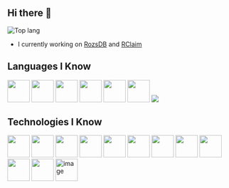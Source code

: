 ## Hi there 👋

![Top lang](https://github-readme-stats.vercel.app/api/top-langs/?username=Weesli&hide_progress=false)

- I currently working on [RozsDB](https://github.com/Weesli/rozsdb) and [RClaim](https://github.com/Weesli/RClaim)


## Languages I Know
<p align="left">
  <img src="https://cdn.jsdelivr.net/gh/devicons/devicon@latest/icons/java/java-original-wordmark.svg" width="50px" height="50px" />
  <img src="https://cdn.jsdelivr.net/gh/devicons/devicon@latest/icons/javascript/javascript-original.svg" width="50px" height="50px" />
  <img src="https://cdn.jsdelivr.net/gh/devicons/devicon@latest/icons/typescript/typescript-original.svg" width="50px" height="50px"/>
  <img src="https://cdn.jsdelivr.net/gh/devicons/devicon@latest/icons/go/go-original-wordmark.svg" width="50px" height="50px"/>
  <img src="https://cdn.jsdelivr.net/gh/devicons/devicon@latest/icons/python/python-original-wordmark.svg" width="50px" height="50px"/>
  <img src="https://cdn.jsdelivr.net/gh/devicons/devicon@latest/icons/csharp/csharp-original.svg" width="50px" height="50px"/>
  <img src="https://cdn.jsdelivr.net/gh/devicons/devicon@latest/icons/kotlin/kotlin-original.svg" />
</p>



## Technologies I Know
<p align="left">
  <img src="https://cdn.jsdelivr.net/gh/devicons/devicon@latest/icons/react/react-original-wordmark.svg"  width="50px" height="50px"/>
  <img src="https://cdn.jsdelivr.net/gh/devicons/devicon@latest/icons/svelte/svelte-original.svg"  width="50px" height="50px"/>
  <img src="https://cdn.jsdelivr.net/gh/devicons/devicon@latest/icons/express/express-original-wordmark.svg"  width="50px" height="50px"/>
  <img src="https://cdn.jsdelivr.net/gh/devicons/devicon@latest/icons/fastify/fastify-original-wordmark.svg"  width="50px" height="50px"/>
  <img src="https://cdn.jsdelivr.net/gh/devicons/devicon@latest/icons/mongodb/mongodb-original-wordmark.svg"  width="50px" height="50px"/>
  <img src="https://cdn.jsdelivr.net/gh/devicons/devicon@latest/icons/mysql/mysql-original-wordmark.svg" width="50px" height="50px" />
  <img src="https://cdn.jsdelivr.net/gh/devicons/devicon@latest/icons/sqlite/sqlite-original-wordmark.svg"  width="50px" height="50px"/>
  <img src="https://cdn.jsdelivr.net/gh/devicons/devicon@latest/icons/redis/redis-original-wordmark.svg"  width="50px" height="50px"/>
  <img src="https://cdn.jsdelivr.net/gh/devicons/devicon@latest/icons/html5/html5-original-wordmark.svg"  width="50px" height="50px"/>
  <img src="https://cdn.jsdelivr.net/gh/devicons/devicon@latest/icons/css3/css3-original-wordmark.svg" width="50px" height="50px" />
  <img src="https://cdn.jsdelivr.net/gh/devicons/devicon@latest/icons/tailwindcss/tailwindcss-original-wordmark.svg"  width="50px" height="50px"/>
  <img width="50px" height="50px" alt="image" src="https://github.com/user-attachments/assets/20a0e6c2-4e60-4ec2-b650-05005e276cae" />

</p>
